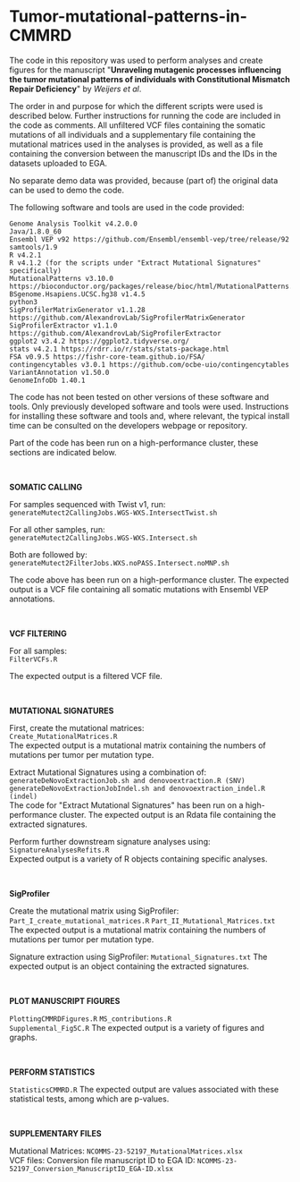 # Tumor-mutational-patterns-in-CMMRD

The code in this repository was used to perform analyses and create figures for the manuscript "**Unraveling mutagenic processes influencing the tumor mutational patterns of individuals with Constitutional Mismatch Repair Deficiency**" by *Weijers et al*.

The order in and purpose for which the different scripts were used is described below. Further instructions for running the code are included in the code as comments. All unfiltered VCF files containing the somatic mutations of all individuals and a supplementary file containing the mutational matrices used in the analyses is provided, as well as a file containing the conversion between the manuscript IDs and the IDs in the datasets uploaded to EGA.

No separate demo data was provided, because (part of) the original data can be used to demo the code.

The following software and tools are used in the code provided:
```Burrows-Wheeler Aligner v0.7.13
Genome Analysis Toolkit v4.2.0.0 
Java/1.8.0_60
Ensembl VEP v92 https://github.com/Ensembl/ensembl-vep/tree/release/92
samtools/1.9
R v4.2.1
R v4.1.2 (for the scripts under "Extract Mutational Signatures" specifically)
MutationalPatterns v3.10.0  https://bioconductor.org/packages/release/bioc/html/MutationalPatterns.html
BSgenome.Hsapiens.UCSC.hg38 v1.4.5
python3
SigProfilerMatrixGenerator v1.1.28 https://github.com/AlexandrovLab/SigProfilerMatrixGenerator
SigProfilerExtractor v1.1.0 https://github.com/AlexandrovLab/SigProfilerExtractor
ggplot2 v3.4.2 https://ggplot2.tidyverse.org/
stats v4.2.1 https://rdrr.io/r/stats/stats-package.html
FSA v0.9.5 https://fishr-core-team.github.io/FSA/
contingencytables v3.0.1 https://github.com/ocbe-uio/contingencytables
VariantAnnotation v1.50.0
GenomeInfoDb 1.40.1
```

The code has not been tested on other versions of these software and tools.
Only previously developed software and tools were used.
Instructions for installing these software and tools and, where relevant, the typical install time can be consulted on the developers webpage or repository.

Part of the code has been run on a high-performance cluster, these sections are indicated below.
  
<br />  

**SOMATIC CALLING**
  
For samples sequenced with Twist v1, run:  
```generateMutect2CallingJobs.WGS-WXS.IntersectTwist.sh```  

For all other samples, run:  
```generateMutect2CallingJobs.WGS-WXS.Intersect.sh```  
  
Both are followed by:  
```generateMutect2FilterJobs.WXS.noPASS.Intersect.noMNP.sh```  

The code above has been run on a high-performance cluster.
The expected output is a VCF file containing all somatic mutations with Ensembl VEP annotations.
  
<br />  

**VCF FILTERING**

For all samples:  
```FilterVCFs.R```  

The expected output is a filtered VCF file.
  
<br />  

**MUTATIONAL SIGNATURES**

First, create the mutational matrices:  
```Create_MutationalMatrices.R```  
The expected output is a mutational matrix containing the numbers of mutations per tumor per mutation type.
  
Extract Mutational Signatures using a combination of:  
```generateDeNovoExtractionJob.sh and denovoextraction.R (SNV)```  
```generateDeNovoExtractionJobIndel.sh and denovoextraction_indel.R (indel)```  
The code for "Extract Mutational Signatures" has been run on a high-performance cluster.
The expected output is an Rdata file containing the extracted signatures.
  
Perform further downstream signature analyses using:  
```SignatureAnalysesRefits.R```  
Expected output is a variety of R objects containing specific analyses.
  
<br />  

**SigProfiler**

Create the mutational matrix using SigProfiler:
```Part_I_create_mutational_matrices.R```
```Part_II_Mutational_Matrices.txt```
The expected output is a mutational matrix containing the numbers of mutations per tumor per mutation type.

Signature extraction using SigProfiler:
```Mutational_Signatures.txt```
The expected output is an object containing the extracted signatures.

<br />

**PLOT MANUSCRIPT FIGURES**

```PlottingCMMRDFigures.R```
```MS_contributions.R```  
```Supplemental_Fig5C.R```
The expected output is a variety of figures and graphs.
  
<br />  

**PERFORM STATISTICS**

```StatisticsCMMRD.R```
The expected output are values associated with these statistical tests, among which are p-values.
  
<br />  

**SUPPLEMENTARY FILES**

Mutational Matrices: ```NCOMMS-23-52197_MutationalMatrices.xlsx```  
VCF files: 
Conversion file manuscript ID to EGA ID: ```NCOMMS-23-52197_Conversion_ManuscriptID_EGA-ID.xlsx```  

